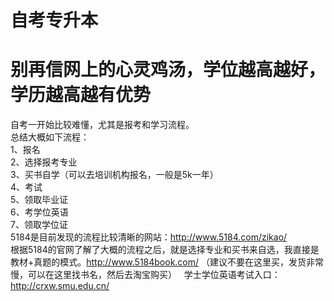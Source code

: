 # 自考专升本
# 别再信网上的心灵鸡汤，学位越高越好，学历越高越有优势
自考一开始比较难懂，尤其是报考和学习流程。  
总结大概如下流程：  
1、报名  
2、选择报考专业  
3、买书自学（可以去培训机构报名，一般是5k一年）  
4、考试  
5、领取毕业证  
6、考学位英语  
7、领取学位证  
5184是目前发现的流程比较清晰的网站：http://www.5184.com/zikao/    
根据5184的官网了解了大概的流程之后，就是选择专业和买书来自选，我直接是教材+真题的模式。http://www.5184book.com/ （建议不要在这里买，发货非常慢，可以在这里找书名，然后去淘宝购买）  
学士学位英语考试入口：http://crxw.smu.edu.cn/  

